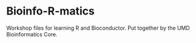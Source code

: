 # Bioinfo-R-matics
Workshop files for learning R and Bioconductor. Put together by the UMD Bioinformatics Core.
